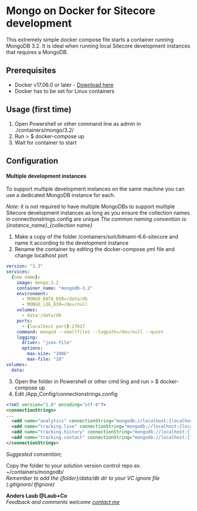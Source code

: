 # Mongo on Docker for Sitecore development

This extremely simple docker compose file starts a container running MongoDB 3.2. It is ideal when running local Sitecore development instances that requires a MongoDB.

## Prerequisites
- Docker v17.06.0  or later - [Download here](https://store.docker.com/editions/community/docker-ce-desktop-windows)
- Docker has to be set for Linux containers   

## Usage (first time)

1. Open Powershell or other command line as admin in ./containers/mongo/3.2/
2. Run > $ docker-compose up
3. Wait for container to start

## Configuration

#### Multiple development instances

To support multiple development instances on the same machine you can use a dedicated MongoDB instance for each.
  
  *Note*: it is not required to have multiple MongoDBs to support multiple Sitecore development instances as long as you ensure the collection names in connectionstrings.config are unique *The common naming convention is: {instance_name}_{collection name}*

1. Make a copy of the folder /containers/solr/bitnami-6.6-sitecore and name it according to the development instance
2. Rename the container by editing the docker-compose.yml file and change localhost port
```yaml
version: "3.3"
services:
  {new name}:
    image: mongo:3.2
    container_name: "mongodb-3.2"
    environment:
      - MONGO_DATA_DIR=/data/db
      - MONGO_LOG_DIR=/dev/null
    volumes:
      - data:/data/db
    ports:
      - {localhost port}:27017
    command: mongod --smallfiles --logpath=/dev/null --quiet
    logging:
      driver: "json-file"
      options:
        max-size: "200k"
        max-file: "10"
volumes:
  data: 
```
3. Open the folder in Powershell or other cmd ling and run > $ docker-compose up
4. Edit /App_Config/connectionstrings.config 

``` xml
<?xml version="1.0" encoding="utf-8"?>
<connectionStrings>
...
  <add name="analytics" connectionString="mongodb://localhost:{localhost port}/{instance_name}_analytics" />
  <add name="tracking.live" connectionString="mongodb://localhost:{localhost port}/{instance_name}_tracking_live" />
  <add name="tracking.history" connectionString="mongodb://localhost:{localhost port}/{instance_name}_tracking_history" />
  <add name="tracking.contact" connectionString="mongodb://localhost:{localhost port}/{instance_name}_tracking_contact" />
</connectionStrings>
```
_Suggested convention;_ 

Copy the folder to your solution version control repo ex. ~/containers/mongodb/  
*Remember to add the {folder}/data/db dir to your VC ignore file (.gitignore/.tfignore)*

**Anders Laub @Laub+Co**  
*Feedback and comments welcome [contact me](mailto:contact@laubplusco.net)*